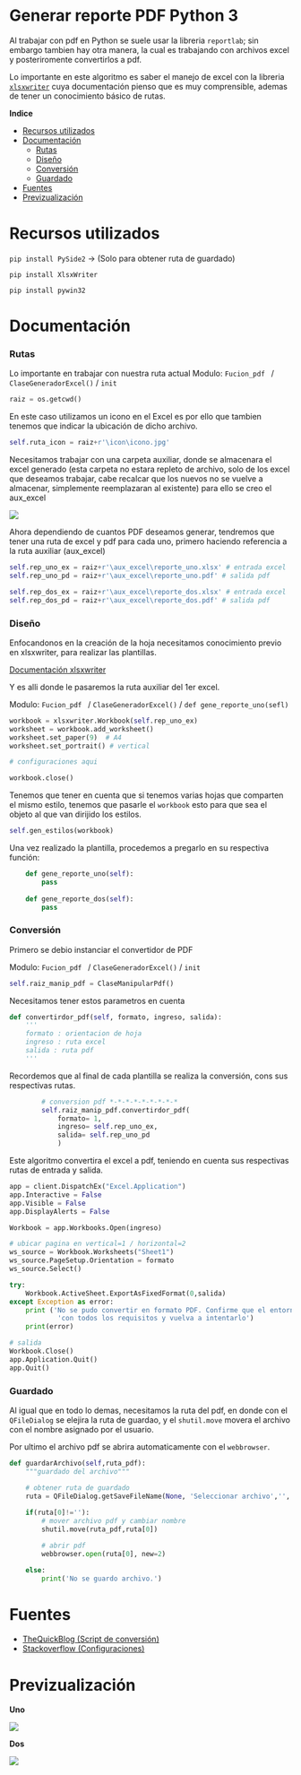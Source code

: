 # Generar reporte PDF Python 3

Al trabajar con pdf en Python se suele usar la libreria `reportlab`; sin embargo tambien hay otra manera, la cual es trabajando con archivos excel y posteriromente convertirlos a pdf.

Lo importante en este algoritmo es saber el manejo de excel con la libreria [`xlsxwriter`](https://xlsxwriter.readthedocs.io/ "xlsxwriter") cuya documentación pienso que es muy comprensible, ademas de tener un conocimiento básico de rutas.

**Indice**

  * [Recursos utilizados](#recursos-utilizados)
  * [Documentación](#documentación)
	* [Rutas](#rutas)
	* [Diseño](#diseño)
	* [Conversión](#conversión)
	* [Guardado](#guardado)
  * [Fuentes](#fuentes)
  * [Previzualización](#previzualización)

# Recursos utilizados

`pip install PySide2` → (Solo para obtener ruta de guardado)

`pip install XlsxWriter`

`pip install pywin32`


# Documentación


### Rutas

Lo importante en trabajar con nuestra ruta actual
Modulo: `Fucion_pdf ` / `ClaseGeneradorExcel()` / `init`

```python
raiz = os.getcwd()
```

En este caso utilizamos un icono en el Excel es por ello que tambien tenemos que indicar la ubicación de dicho archivo.

```python
self.ruta_icon = raiz+r'\icon\icono.jpg'
```
Necesitamos trabajar con una carpeta auxiliar, donde se almacenara el excel generado (esta carpeta no estara repleto de archivo, solo de los excel que deseamos trabajar, cabe recalcar que los nuevos no se vuelve a almacenar, simplemente reemplazaran al existente) para ello se creo el aux_excel 

![](https://1.bp.blogspot.com/-dW19TRGwG8w/YFAx9d3ocrI/AAAAAAAAAG4/cFZcUyTzuPkQLJKM4xm8j_45text9oOeACLcBGAsYHQ/s1600/ca.png)

Ahora dependiendo de cuantos PDF deseamos generar, tendremos que tener una ruta de excel y pdf para cada uno, primero haciendo referencia a la ruta auxiliar (aux_excel)

```python
self.rep_uno_ex = raiz+r'\aux_excel\reporte_uno.xlsx' # entrada excel
self.rep_uno_pd = raiz+r'\aux_excel\reporte_uno.pdf' # salida pdf

self.rep_dos_ex = raiz+r'\aux_excel\reporte_dos.xlsx' # entrada excel
self.rep_dos_pd = raiz+r'\aux_excel\reporte_dos.pdf' # salida pdf
```

### Diseño

Enfocandonos en la creación de la hoja necesitamos conocimiento previo en xlsxwriter, para realizar las plantillas. 


[Documentación xlsxwriter](https://xlsxwriter.readthedocs.io/ "Documentación xlsxwriter")

Y es alli donde le pasaremos la ruta auxiliar del 1er excel.

Modulo: `Fucion_pdf ` / `ClaseGeneradorExcel()` / `def gene_reporte_uno(sefl)`


```python
workbook = xlsxwriter.Workbook(self.rep_uno_ex)
worksheet = workbook.add_worksheet()
worksheet.set_paper(9)  # A4
worksheet.set_portrait() # vertical

# configuraciones aqui

workbook.close()
```

Tenemos que tener en cuenta que si tenemos varias hojas que comparten el mismo estilo, tenemos que pasarle el `workbook` esto para que sea el objeto al que van dirijido los estilos. 

```python
self.gen_estilos(workbook)
```

Una vez realizado la plantilla, procedemos a pregarlo en su respectiva función:
```python
    def gene_reporte_uno(self):
		pass
		
    def gene_reporte_dos(self):
		pass
```

### Conversión

Primero se debio instanciar el convertidor de PDF

Modulo: `Fucion_pdf ` / `ClaseGeneradorExcel()` / `init`

```python
self.raiz_manip_pdf = ClaseManipularPdf()
```

Necesitamos tener estos parametros en cuenta

```python
def convertirdor_pdf(self, formato, ingreso, salida):
    '''
    formato : orientacion de hoja
    ingreso : ruta excel
    salida : ruta pdf
    '''
```
Recordemos que al final de cada plantilla se realiza la conversión, cons sus respectivas rutas.

```python
        # conversion pdf *-*-*-*-*-*-*-*-*
        self.raiz_manip_pdf.convertirdor_pdf(
            formato= 1, 
            ingreso= self.rep_uno_ex, 
            salida= self.rep_uno_pd
            )
```

Este algoritmo convertira el excel a pdf, teniendo en cuenta sus respectivas rutas de entrada y salida.

```python
app = client.DispatchEx("Excel.Application")
app.Interactive = False
app.Visible = False
app.DisplayAlerts = False

Workbook = app.Workbooks.Open(ingreso)

# ubicar pagina en vertical=1 / horizontal=2
ws_source = Workbook.Worksheets("Sheet1")    
ws_source.PageSetup.Orientation = formato
ws_source.Select()

try:
    Workbook.ActiveSheet.ExportAsFixedFormat(0,salida)
except Exception as error:
    print ('No se pudo convertir en formato PDF. Confirme que el entorno cumple ' 
            'con todos los requisitos y vuelva a intentarlo')
    print(error)

# salida
Workbook.Close()
app.Application.Quit()
app.Quit()
```

### Guardado

Al igual que en todo lo demas, necesitamos la ruta del pdf, en donde con el `QFileDialog` se elejira la ruta de guardao, y el `shutil.move` movera el archivo con el nombre asignado por el usuario.

Por ultimo el archivo pdf se abrira automaticamente con el `webbrowser`.

```python
def guardarArchivo(self,ruta_pdf):
    """guardado del archivo"""

    # obtener ruta de guardado
    ruta = QFileDialog.getSaveFileName(None, 'Seleccionar archivo','','Texto (*.pdf)')
    
    if(ruta[0]!=''):
        # mover archivo pdf y cambiar nombre
        shutil.move(ruta_pdf,ruta[0])

        # abrir pdf    
        webbrowser.open(ruta[0], new=2)

    else:
        print('No se guardo archivo.')

```




# Fuentes

 * [TheQuickBlog (Script de conversión)](https://thequickblog.com/convert-an-excel-filexlsx-to-pdf-python/ "TheQuickBlog")
 * [Stackoverflow (Configuraciones)](https://stackoverflow.com/questions/42385563/convert-excel-to-pdf-in-landscape-orientation "Stackoverflow")
 
# Previzualización
 
 **Uno**
 
 ![](https://1.bp.blogspot.com/-vAr0NoNVq9A/YFAx9ddTwOI/AAAAAAAAAG8/MrY2VsOjyegVVHLWY0XELSOAmt11B_XJwCLcBGAsYHQ/s1600/v.jpg)
 
 **Dos**
 
 ![](https://1.bp.blogspot.com/-lvrogixM5_E/YFAx9U36hlI/AAAAAAAAAHA/F39qX3kGQYEFluYwK8kBM4Boj3PV76eYwCLcBGAsYHQ/s1600/h)
 